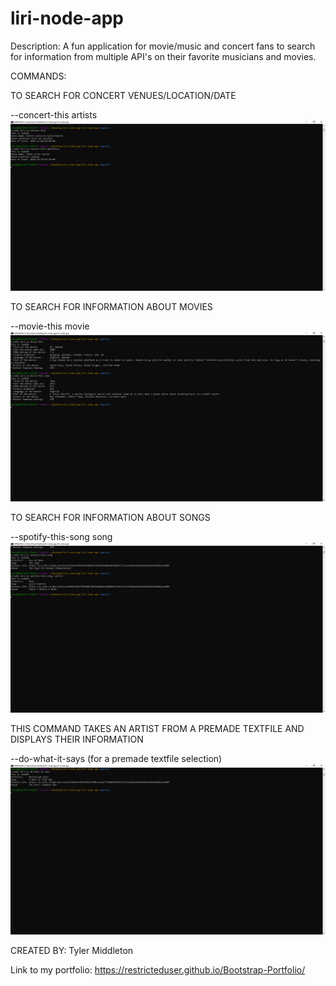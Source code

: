 # liri-node-app
 Description: A fun application for movie/music and concert fans to search for information from multiple API's on their favorite musicians and movies.
 
 COMMANDS: 
 
 TO SEARCH FOR CONCERT VENUES/LOCATION/DATE
 
 --concert-this artists
 ![alt text](https://github.com/RestrictedUser/liri-node-app/blob/master/images/Liri-screenshots/concert-this.PNG?raw=true)
 
 TO SEARCH FOR INFORMATION ABOUT MOVIES 
 
 --movie-this movie
 ![alt text](https://github.com/RestrictedUser/liri-node-app/blob/master/images/Liri-screenshots/movie-this.PNG?raw=true)
 
 TO SEARCH FOR INFORMATION ABOUT SONGS
 
 --spotify-this-song song
 ![alt text](https://github.com/RestrictedUser/liri-node-app/blob/master/images/Liri-screenshots/spotify-this-song.PNG?raw=true)
 
 THIS COMMAND TAKES AN ARTIST FROM A PREMADE TEXTFILE AND DISPLAYS THEIR INFORMATION
 
 --do-what-it-says (for a premade textfile selection)
![alt text](https://github.com/RestrictedUser/liri-node-app/blob/master/images/Liri-screenshots/do-what-it-says(fs.readFile).PNG?raw=true)

CREATED BY: Tyler Middleton

Link to my portfolio: https://restricteduser.github.io/Bootstrap-Portfolio/
